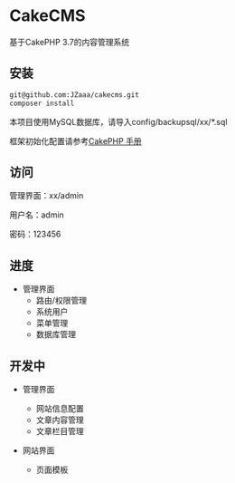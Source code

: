 # CakeCMS

基于CakePHP 3.7的内容管理系统

## 安装

```bash
git@github.com:JZaaa/cakecms.git
composer install
```

本项目使用MySQL数据库，请导入config/backupsql/xx/*.sql

框架初始化配置请参考[CakePHP 手册](https://book.cakephp.org/3.0/en/index.html)

## 访问
管理界面：xx/admin

用户名：admin

密码：123456

## 进度

- 管理界面
    - 路由/权限管理
    - 系统用户
    - 菜单管理
    - 数据库管理


## 开发中

- 管理界面
    - 网站信息配置
    - 文章内容管理
    - 文章栏目管理

- 网站界面
    - 页面模板
